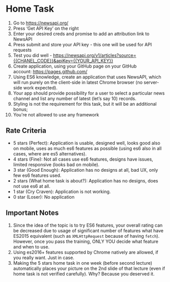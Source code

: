 # Home Task
1. Go to https://newsapi.org/
2. Press ‘Get API Key’ on the right
3. Enter your desired creds and promise to add an attribution link to NewsAPI
4. Press submit and store your API key - this one will be used for API requests
5. Test you did well - https://newsapi.org/v1/articles?source={{CHANEL_CODE}}&apiKey={{YOUR_API_KEY}}
6. Create application, using your GitHub page on your GitHub account: https://pages.github.com/
7. Using ES6 knowledge, create an application that uses NewsAPI, which will run purely on the client-side in latest Chrome browser (no server-side work expected).
8. Your app should provide possibility for a user to select a particular news channel and list any number of latest (let’s say 10) records.
9. Styling is not the requirement for this task, but it will be an additional bonus;
10. You're not allowed to use any framework

## Rate Criteria
* 5 stars (Perfect): Application is usable, designed well, looks good also on mobile, uses as much es6 features as possible (using es6 also in all cases, where are es5 alternatives). 
* 4 stars (Fine): Not all cases use es6 features, designs have issues, limited responsive (looks bad on mobile).
* 3 star (Good Enough): Application has no designs at all, bad UX, only few es6 features used. 
* 2 stars (What home task is about?): Application has no designs, does not use es6 at all. 
* 1 star (Cry Craven): Application is not working.
* 0 star (Loser): No application

## Important Notes
1. Since the idea of the topic is to try ES6 features, your overall rating can be decreased due to usage of significant number of features what have ES2015 equivalent (such as `XMLHttpRequest` because of having `fetch`). However, once you pass the training, ONLY YOU decide what feature and when to use.
2. Using es2016+ features supported by Chrome natively are allowed, if you really want. Just in case.
3. Making the 5 stars home task in one week (before second lecture) automatically places your picture on the 2nd slide of that lecture (even if home task is not verified carefully). Why? Because you deserved it.
